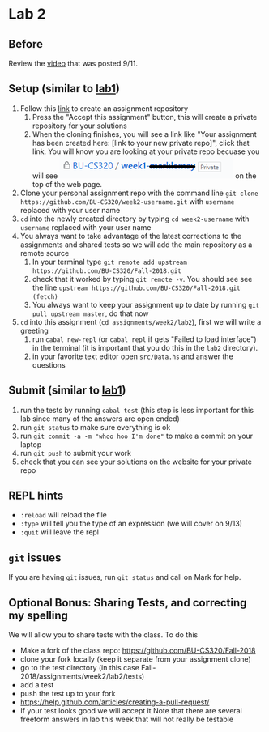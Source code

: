 # Lab 2

## Before

Review the [video](https://www.youtube.com/watch?v=fXbWsMHKI5A) that was posted 9/11.

## Setup (similar to [lab1](../../week1/lab1))
1. Follow this [link](https://classroom.github.com/a/S9FoucLq) to create an assignment repository
   1. Press the "Accept this assignment" button, this will create a private repository for your solutions
   1. When the cloning finishes, you will see a link like "Your assignment has been created here: [link to your new private repo]", click that link.  You will know you are looking at your private repo becuase you will see ![Lock icon BU-CS320/weel1- your user name Private](img/private-repo.png) on the top of the web page.
1. Clone your personal assignment repo with the command line ```git clone https://github.com/BU-CS320/week2-username.git``` with ```username``` replaced with your user name
1. ```cd``` into the newly created directory by typing ```cd week2-username``` with ```username``` replaced with your user name
1. You always want to take advantage of the latest corrections to the assignments and shared tests so we will add the main repository as a remote source
   1. In your terminal type ```git remote add upstream https://github.com/BU-CS320/Fall-2018.git```
   1. check that it worked by typing ```git remote -v```.  You should see see the line ```upstream https://github.com/BU-CS320/Fall-2018.git (fetch)```
   1. You always want to keep your assignment up to date by running ```git pull upstream master```, do that now
1. ```cd```  into this assignment (```cd assignments/week2/lab2```), first we will write a greeting
   1. run ```cabal new-repl``` (or ```cabal repl``` if gets "Failed to load interface") in the terminal (it is important that you do this in the ```lab2``` directory).
   1. in your favorite text editor open ```src/Data.hs``` and answer the questions

## Submit (similar to [lab1](../../week1/lab1))
1. run the tests by running ```cabal test``` (this step is less important for this lab since many of the answers are open ended)
1. run ```git status``` to make sure everything is ok
1. run ```git commit -a -m "whoo hoo I'm done"``` to make a commit on your laptop
1. run ```git push``` to submit your work
1. check that you can see your solutions on the website for your private repo
   
## REPL hints
* `:reload` will reload the file
* `:type` will tell you the type of an expression (we will cover on 9/13)
* `:quit` will leave the repl

## ```git``` issues
If you are having ```git``` issues, run ```git status``` and call on Mark for help.

## Optional Bonus: Sharing Tests, and correcting my spelling
We will allow you to share tests with the class. To do this 
 * Make a fork of the class repo: https://github.com/BU-CS320/Fall-2018
 * clone your fork locally (keep it separate from your assignment clone)
 * go to the test directory (in this case Fall-2018/assignments/week2/lab2/tests)
 * add a test
 * push the test up to your fork
 * https://help.github.com/articles/creating-a-pull-request/
 * If your test looks good we will accept it
Note that there are several freeform answers in lab this week that will not really be testable
